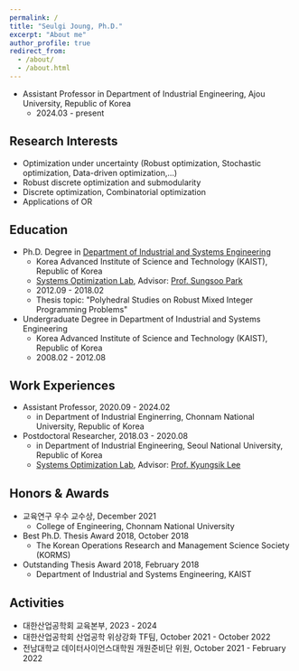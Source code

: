 ```yaml
---
permalink: /
title: "Seulgi Joung, Ph.D."
excerpt: "About me"
author_profile: true
redirect_from: 
  - /about/
  - /about.html
---
```


- Assistant Professor in Department of Industrial Engineering, Ajou University, Republic of Korea
    - 2024.03 - present

## **Research Interests**
- Optimization under uncertainty (Robust optimization, Stochastic optimization, Data-driven optimization,...)
- Robust discrete optimization and submodularity
- Discrete optimization, Combinatorial optimization
- Applications of OR

## **Education**
- Ph.D. Degree in [Department of Industrial and Systems Engineering](https://ie.kaist.ac.kr/)
  - Korea Advanced Institute of Science and Technology (KAIST), Republic of Korea 
  - [Systems Optimization Lab](http://solab.kaist.ac.kr/), Advisor: [Prof. Sungsoo Park](https://scholar.google.com/citations?user=CZJd_6cAAAAJ&hl=en&oi=ao) 
  - 2012.09 - 2018.02
  - Thesis topic: "Polyhedral Studies on Robust Mixed Integer Programming Problems"
- Undergraduate Degree in Department of Industrial and Systems Engineering
  - Korea Advanced Institute of Science and Technology (KAIST), Republic of Korea
  - 2008.02 - 2012.08

## **Work Experiences**
- Assistant Professor, 2020.09 - 2024.02
  - in Department of Industrial Enginerring, Chonnam National University, Republic of Korea  
- Postdoctoral Researcher, 2018.03 - 2020.08
  - in Department of Industrial Engineering, Seoul National University, Republic of Korea
  - [Systems Optimization Lab](http://optimize.snu.ac.kr/), Advisor: [Prof. Kyungsik Lee](https://scholar.google.com/citations?user=rr_xEbgNRDcC&hl=en&oi=ao)

## **Honors & Awards**
- 교육연구 우수 교수상, December 2021
  - College of Engineering, Chonnam National University
- Best Ph.D. Thesis Award 2018, October 2018
  - The Korean Operations Research and Management Science Society (KORMS)
- Outstanding Thesis Award 2018, February 2018
  - Department of Industrial and Systems Engineering, KAIST

## **Activities**
- 대한산업공학회 교육본부, 2023 - 2024
- 대한산업공학회 산업공학 위상강화 TF팀, October 2021 - October 2022
- 전남대학교 데이터사이언스대학원 개원준비단 위원, October 2021 - February 2022
